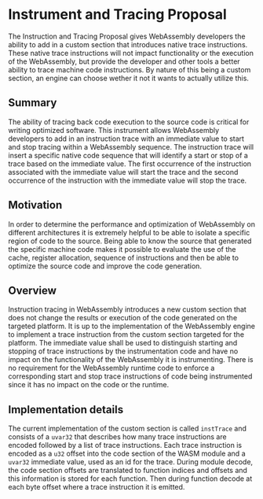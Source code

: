 # Instrument and Tracing Proposal

The Instruction and Tracing Proposal gives WebAssembly developers the ability to add in a custom section that introduces native trace instructions. These native trace instructions will not impact functionality or the execution of the WebAssembly, but provide the developer and other tools a better ability to trace machine code instructions. By nature of this being a custom section, an engine can choose wether it not it wants to actually utilize this.

## Summary

The ability of tracing back code execution to the source code is critical for writing optimized software. This instrument allows WebAssembly developers to add in an instruction trace with an immediate value to start and stop tracing within a WebAssembly sequence. The instruction trace will insert a specific native code sequence that will identify a start or stop of a trace based on the immediate value. The first occurrence of the instruction associated with the immediate value will start the trace and the second occurrence of the instruction with the immediate value will stop the trace.

## Motivation

In order to determine the performance and optimization of WebAssembly on different architectures it is extremely helpful to be able to isolate a specific region of code to the source.  Being able to know the source that generated the specific machine code makes it possible to evaluate the use of the cache, register allocation, sequence of instructions and then be able to optimize the source code and improve the code generation.

## Overview

Instruction tracing in WebAssembly introduces a new custom section that does not change the results or execution of the code generated on the targeted platform. It is up to the implementation of the WebAssembly engine to implement a trace instruction from the custom section targeted for the platform. The immediate value shall be used to distinguish starting and stopping of trace instructions by the instrumentation code and have no impact on the functionality of the WebAssembly it is instrumenting.  There is no requirement for the WebAssembly runtime code to enforce a corresponding start and stop trace instructions of code being instrumented since it has no impact on the code or the runtime.

## Implementation details

The current implementation of the custom section is called `instTrace` and consists of a `uvar32` that describes how many trace instructions are encoded followed by a list of trace instructions. Each trace instruction is encoded as a `u32` offset into the code section of the WASM module and a `uvar32` immediate value, used as an id for the trace. During module decode, the code section offsets are translated to function indices and offsets and this information is stored for each function. Then during function decode at each byte offset where a trace instruction it is emitted.
